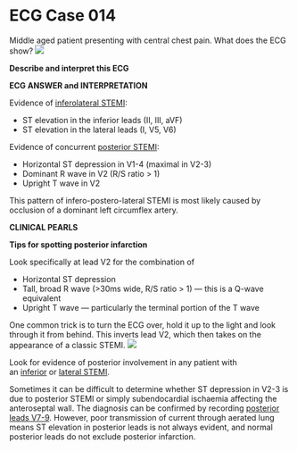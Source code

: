# ECG Case 014


Middle aged patient presenting with central chest pain. What does the ECG show?
![](https://litfl.com/wp-content/uploads/2018/08/TOP-100-ECG-QUIZ-LITFL-014.jpg)



**Describe and interpret this ECG** 

**ECG ANSWER and INTERPRETATION** 


Evidence of [inferolateral STEMI](https://litfl.com/inferior-stemi-ecg-library/):

- ST elevation in the inferior leads (II, III, aVF)
- ST elevation in the lateral leads (I, V5, V6)


Evidence of concurrent [posterior STEMI](https://litfl.com/posterior-myocardial-infarction-ecg-library/):

- Horizontal ST depression in V1-4 (maximal in V2-3)
- Dominant R wave in V2 (R/S ratio > 1)
- Upright T wave in V2


This pattern of infero-postero-lateral STEMI is most likely caused by occlusion of a dominant left circumflex artery.

**CLINICAL PEARLS** 



**Tips for spotting posterior infarction** 


Look specifically at lead V2 for the combination of

- Horizontal ST depression
- Tall, broad R wave (>30ms wide, R/S ratio > 1) — this is a Q-wave equivalent
- Upright T wave — particularly the terminal portion of the T wave


One common trick is to turn the ECG over, hold it up to the light and look through it from behind. This inverts lead V2, which then takes on the appearance of a classic STEMI.
![](https://litfl.com/wp-content/uploads/2018/08/Posterior-AMI-flip-STEMI-ST-Elevation.png)


Look for evidence of posterior involvement in any patient with an [inferior](https://litfl.com/inferior-stemi-ecg-library/) or [lateral STEMI](https://litfl.com/lateral-stemi-ecg-library/).


Sometimes it can be difficult to determine whether ST depression in V2-3 is due to posterior STEMI or simply subendocardial ischaemia affecting the anteroseptal wall. The diagnosis can be confirmed by recording [posterior leads V7-9](https://litfl.com/posterior-myocardial-infarction-ecg-library/). However, poor transmission of current through aerated lung means ST elevation in posterior leads is not always evident, and normal posterior leads do not exclude posterior infarction.

